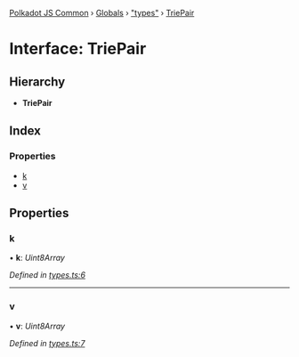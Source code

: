 [Polkadot JS Common](../README.md) › [Globals](../globals.md) › ["types"](../modules/_types_.md) › [TriePair](_types_.triepair.md)

# Interface: TriePair

## Hierarchy

* **TriePair**

## Index

### Properties

* [k](_types_.triepair.md#k)
* [v](_types_.triepair.md#v)

## Properties

###  k

• **k**: *Uint8Array*

*Defined in [types.ts:6](https://github.com/polkadot-js/common/blob/408129d5/packages/trie-hash/src/types.ts#L6)*

___

###  v

• **v**: *Uint8Array*

*Defined in [types.ts:7](https://github.com/polkadot-js/common/blob/408129d5/packages/trie-hash/src/types.ts#L7)*
